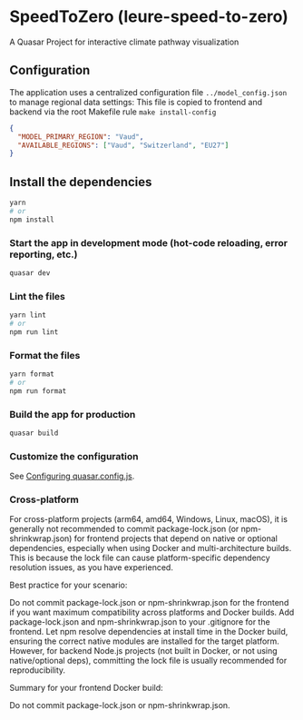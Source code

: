 # SpeedToZero (leure-speed-to-zero)

A Quasar Project for interactive climate pathway visualization

## Configuration

The application uses a centralized configuration file `../model_config.json` to manage regional data settings:
This file is copied to frontend and backend via the root Makefile rule `make install-config`

```json
{
  "MODEL_PRIMARY_REGION": "Vaud",
  "AVAILABLE_REGIONS": ["Vaud", "Switzerland", "EU27"]
}
```

## Install the dependencies

```bash
yarn
# or
npm install
```

### Start the app in development mode (hot-code reloading, error reporting, etc.)

```bash
quasar dev
```

### Lint the files

```bash
yarn lint
# or
npm run lint
```

### Format the files

```bash
yarn format
# or
npm run format
```

### Build the app for production

```bash
quasar build
```

### Customize the configuration

See [Configuring quasar.config.js](https://v2.quasar.dev/quasar-cli-vite/quasar-config-js).

### Cross-platform

For cross-platform projects (arm64, amd64, Windows, Linux, macOS), it is generally not recommended to commit package-lock.json (or npm-shrinkwrap.json) for frontend projects that depend on native or optional dependencies, especially when using Docker and multi-architecture builds. This is because the lock file can cause platform-specific dependency resolution issues, as you have experienced.

Best practice for your scenario:

Do not commit package-lock.json or npm-shrinkwrap.json for the frontend if you want maximum compatibility across platforms and Docker builds.
Add package-lock.json and npm-shrinkwrap.json to your .gitignore for the frontend.
Let npm resolve dependencies at install time in the Docker build, ensuring the correct native modules are installed for the target platform.
However, for backend Node.js projects (not built in Docker, or not using native/optional deps), committing the lock file is usually recommended for reproducibility.

Summary for your frontend Docker build:

Do not commit package-lock.json or npm-shrinkwrap.json.

